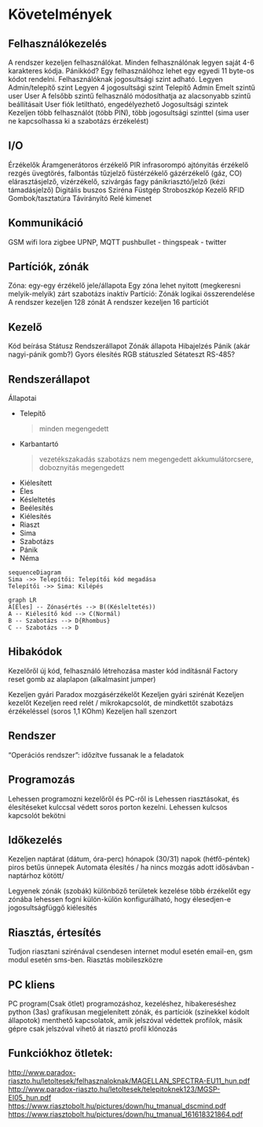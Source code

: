 # Követelmények

## Felhasználókezelés

A rendszer kezeljen felhasználókat.
Minden felhasználónak legyen saját 4-6 karakteres kódja.
Pánikkód?
Egy felhasználóhoz lehet egy egyedi 11 byte-os kódot rendelni.
Felhasználóknak jogosultsági szint adható.
Legyen Admin/telepítő szint
Legyen 4 jogosultsági szint
Telepítő
Admin
Emelt szintű user
User
A felsőbb szintű felhasználó módosíthatja az alacsonyabb szintű beállításait
User fiók letiltható, engedélyezhető
Jogosultsági szintek
Kezeljen több felhasználót (több PIN), több jogosultsági szinttel (sima user ne kapcsolhassa ki a szabotázs érzékelést)

  

## I/O
Érzékelők
Áramgenerátoros érzékelő
PIR
infrasorompó
ajtónyitás érzékelő
rezgés
üvegtörés, falbontás
tűzjelző
füstérzékelő
gázérzékelő (gáz, CO)
elárasztásjelző, vízérzékelő, szivárgás
fagy
pánikriasztó/jelző (kézi támadásjelző)
Digitális buszos
Sziréna
Füstgép
Stroboszkóp
Kezelő
RFID
Gombok/tasztatúra
Távirányító
Relé kimenet

## Kommunikáció
GSM
wifi
lora
zigbee
UPNP, MQTT
pushbullet - thingspeak - twitter

## Partíciók, zónák

Zóna: egy-egy érzékelő jele/állapota
Egy zóna lehet
nyitott (megkeresni melyik-melyik)
zárt
szabotázs
inaktív
Partíció: Zónák logikai összerendelése
A rendszer kezeljen 128 zónát
A rendszer kezeljen 16 partíciót

## Kezelő
Kód beírása
Státusz
Rendszerállapot
Zónák állapota
Hibajelzés
Pánik (akár nagyi-pánik gomb?)
Gyors élesítés
RGB státuszled
Sétateszt
RS-485?

## Rendszerállapot

Állapotai
- Telepítő
    > minden megengedett
- Karbantartó
    > vezetékszakadás szabotázs nem megengedett
    > akkumulátorcsere, doboznyitás megengedett
- Kiélesített
- Éles
- Késleltetés
- Beélesítés
- Kiélesítés
- Riaszt
- Sima
- Szabotázs
- Pánik
- Néma

```mermaid
sequenceDiagram
Sima ->> Telepítői: Telepítői kód megadása
Telepítői ->> Sima: Kilépés
```

```mermaid
graph LR
A[Éles] -- Zónasértés --> B((Késleltetés))
A -- Kiélesítő kód --> C(Normál)
B -- Szabotázs --> D{Rhombus}
C -- Szabotázs --> D
```

## Hibakódok

Kezelőről új kód, felhasználó létrehozása
master kód indításnál
Factory reset gomb az alaplapon (alkalmasint jumper)
  

Kezeljen gyári Paradox mozgásérzékelőt
Kezeljen gyári szirénát
Kezeljen kezelőt
Kezeljen reed relét / mikrokapcsolót, de mindkettőt szabotázs érzékeléssel (soros 1,1 KOhm)
Kezeljen hall szenzort

  
## Rendszer
“Operációs rendszer”: időzítve fussanak le a feladatok

  

## Programozás

Lehessen programozni kezelőről és PC-ről is
Lehessen riasztásokat, és élesítéseket kulccsal védett soros porton kezelni.
Lehessen kulcsos kapcsolót bekötni

## Időkezelés
Kezeljen naptárat (dátum, óra-perc)
hónapok (30/31)
napok (hétfő-péntek)
piros betűs ünnepek
Automata élesítés / ha nincs mozgás adott idősávban - naptárhoz kötött/

  

Legyenek zónák (szobák)
különböző területek kezelése
több érzékelőt egy zónába lehessen fogni
külön-külön konfigurálható, hogy élesedjen-e
jogosultságfüggő kiélesítés
  
## Riasztás, értesítés
Tudjon riasztani
szirénával
csendesen
internet modul esetén email-en, gsm modul esetén sms-ben.
Riasztás mobileszközre
  
## PC kliens
PC program(Csak ötlet) programozáshoz, kezeléshez, hibakereséshez
python (3as)
grafikusan megjelenített zónák, és partíciók (színekkel kódolt állapotok)
menthető kapcsolatok, amik jelszóval védettek profilok, másik gépre csak jelszóval vihető át
riasztó profil klónozás

  
## Funkciókhoz ötletek:
http://www.paradox-riaszto.hu/letoltesek/felhasznaloknak/MAGELLAN_SPECTRA-EU11_hun.pdf
http://www.paradox-riaszto.hu/letoltesek/telepitoknek123/MGSP-EI05_hun.pdf
https://www.riasztobolt.hu/pictures/down/hu_tmanual_dscmind.pdf
https://www.riasztobolt.hu/pictures/down/hu_tmanual_161618321864.pdf
